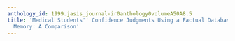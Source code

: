 ```yaml
---
anthology_id: 1999.jasis_journal-ir0anthology0volumeA50A8.5
title: 'Medical Students'' Confidence Judgments Using a Factual Database and Personal
  Memory: A Comparison'
---
```

